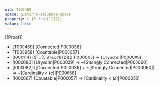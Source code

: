 ```yaml
---
uid: T020469
space: gustin's-sequence-space
property: t_{3-frac{1}{2}}
value: false
---
```

[[Proof]]

* [T000459] [Connected|P000036]
* [T000958] [Countable|P000057]
* [I000114] [$T_{3 \frac{1}{2}}$|P000006] => [Urysohn|P000009]
* [I000080] [Urysohn|P000009] => ~[Strongly Connected|P000060]
* [I000082] ([Connected|P000036] + ~[Strongly Connected|P000060]) => ~[Cardinality < $\mathfrak(c)$|P000058]
* [I000067] [Countable|P000057] => [Cardinality < $\mathfrak(c)$|P000058]

